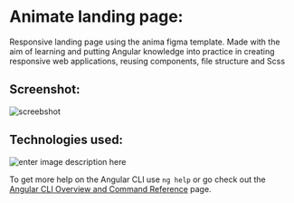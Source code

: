 # Animate landing page:
Responsive landing page using the anima figma template. Made with the aim of learning and putting Angular knowledge into practice in creating responsive web applications, reusing components, file structure and Scss

## Screenshot:
![screebshot](assets/img/done.png)

## Technologies used:
![enter image description here](https://miro.medium.com/v2/resize:fit:89/format:webp/1*Klh1l7wkoG6PDPb9A5oCHQ.png)

To get more help on the Angular CLI use `ng help` or go check out the [Angular CLI Overview and Command Reference](https://angular.io/cli) page.